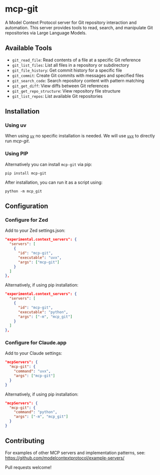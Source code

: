 # mcp-git

A Model Context Protocol server for Git repository interaction and automation. This server provides tools to read, search, and manipulate Git repositories via Large Language Models.

## Available Tools

- `git_read_file`: Read contents of a file at a specific Git reference
- `git_list_files`: List all files in a repository or subdirectory
- `git_file_history`: Get commit history for a specific file
- `git_commit`: Create Git commits with messages and specified files
- `git_search_code`: Search repository content with pattern matching
- `git_get_diff`: View diffs between Git references
- `git_get_repo_structure`: View repository file structure
- `git_list_repos`: List available Git repositories

## Installation

### Using uv

When using [`uv`](https://docs.astral.sh/uv/) no specific installation is needed. We will
use [`uvx`](https://docs.astral.sh/uv/guides/tools/) to directly run *mcp-git*.

### Using PIP

Alternatively you can install `mcp-git` via pip:

```
pip install mcp-git
```

After installation, you can run it as a script using:

```
python -m mcp_git
```

## Configuration
### Configure for Zed

Add to your Zed settings.json:

```json
"experimental.context_servers": {
  "servers": [
    {
      "id": "mcp-git",
      "executable": "uvx",
      "args": ["mcp-git"]
    }
  ]
},
```

Alternatively, if using pip installation:

```json
"experimental.context_servers": {
  "servers": [
    {
      "id": "mcp-git",
      "executable": "python",
      "args": ["-m", "mcp_git"]
    }
  ]
},
```

### Configure for Claude.app

Add to your Claude settings:

```json
"mcpServers": {
  "mcp-git": {
    "command": "uvx",
    "args": ["mcp-git"]
  }
}
```

Alternatively, if using pip installation:

```json
"mcpServers": {
  "mcp-git": {
    "command": "python",
    "args": ["-m", "mcp_git"]
  }
}
```

## Contributing

For examples of other MCP servers and implementation patterns, see:
https://github.com/modelcontextprotocol/example-servers/

Pull requests welcome!
